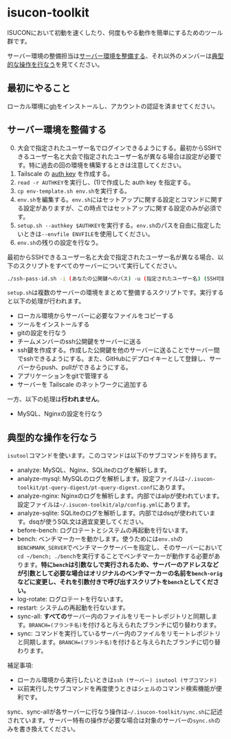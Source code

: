 # isucon-toolkit

ISUCONにおいて初動を速くしたり、何度もやる動作を簡単にするためのツール群です。

サーバー環境の整備担当は[サーバー環境を整備する](#サーバー環境を整備する)、それ以外のメンバーは[典型的な操作を行なう](#典型的な操作を行なう)を見てください。

## 最初にやること

ローカル環境に[gh](https://github.com/cli/cli)をインストールし、アカウントの認証を済ませてください。

## サーバー環境を整備する

0. 大会で指定されたユーザー名でログインできるようにする。最初からSSHできるユーザー名と大会で指定されたユーザー名が異なる場合は設定が必要です。特に過去の回の環境を構築するときは注意してください。
1. Tailscale の [auth key](https://tailscale.com/kb/1085/auth-keys/) を作成する。
2. `read -r AUTHKEY`を実行し、(1)で作成した auth key を指定する。
3. `cp env-template.sh env.sh`を実行する。
4. `env.sh`を編集する。`env.sh`にはセットアップに関する設定とコマンドに関する設定がありますが、この時点ではセットアップに関する設定のみが必須です。
5. `setup.sh --authkey $AUTHKEY`を実行する。`env.sh`のパスを自由に指定したいときは`--envfile ENVFILE`を使用してください。
6. `env.sh`の残りの設定を行なう。

最初からSSHできるユーザー名と大会で指定されたユーザー名が異なる場合、以下のスクリプトをすべてのサーバーについて実行してください。

```sh
./ssh-pass-id.sh -i (あなたの公開鍵へのパス) -u (指定されたユーザー名) (SSH可能なユーザー名)@(サーバーのアドレス)
```

`setup.sh`は複数のサーバーの環境をまとめて整備するスクリプトです。実行すると以下の処理が行われます。

- ローカル環境からサーバーに必要なファイルをコピーする
- ツールをインストールする
- gitの設定を行なう
- チームメンバーのssh公開鍵をサーバーに送る
- ssh鍵を作成する。作成した公開鍵を他のサーバーに送ることでサーバー間でsshできるようにする。また、GitHubにデプロイキーとして登録し、サーバーからpush、pullができるようにする。
- アプリケーションをgitで管理する
- サーバーを Tailscale のネットワークに追加する

一方、以下の処理は**行われません**。

- MySQL、Nginxの設定を行なう

## 典型的な操作を行なう

`isutool`コマンドを使います。このコマンドは以下のサブコマンドを持ちます。

- analyze: MySQL、Nginx、SQLiteのログを解析します。
- analyze-mysql: MySQLのログを解析します。設定ファイルは`~/.isucon-toolkit/pt-query-digest/pt-query-digest.conf`にあります。
- analyze-nginx: Nginxのログを解析します。内部ではalpが使われています。設定ファイルは`~/.isucon-toolkit/alp/config.yml`にあります。
- analyze-sqlite: SQLiteのログを解析します。内部ではdsqが使われています。dsqが使うSQL文は適宜変更してください。
- before-bench: ログロテートとシステムの再起動を行ないます。
- bench: ベンチマーカーを動かします。使うためには`env.sh`の`BENCHMARK_SERVER`でベンチマークサーバーを指定し、そのサーバーにおいて`cd ~/bench; ./bench`を実行することでベンチマーカーが動作する必要があります。**特に`bench`は引数なしで実行されるため、サーバーのアドレスなどが引数として必要な場合はオリジナルのベンチマーカーの名前を`bench-orig`などに変更し、それを引数付きで呼び出すスクリプトを`bench`としてください。**
- log-rotate: ログロテートを行ないます。
- restart: システムの再起動を行ないます。
- sync-all: **すべての**サーバー内のファイルをリモートレポジトリと同期します。`BRANCH=(ブランチ名)`を付けると与えられたブランチに切り替わります。
- sync: コマンドを実行しているサーバー内のファイルをリモートレポジトリと同期します。`BRANCH=(ブランチ名)`を付けると与えられたブランチに切り替わります。

補足事項:

- ローカル環境から実行したいときは`ssh (サーバー) isutool (サブコマンド)`
- 以前実行したサブコマンドを再度使うときはシェルのコマンド検索機能が便利です。

sync、sync-allが各サーバーに行なう操作は`~/.isucon-toolkit/sync.sh`に記述されています。サーバー特有の操作が必要な場合は対象のサーバーの`sync.sh`のみを書き換えてください。
